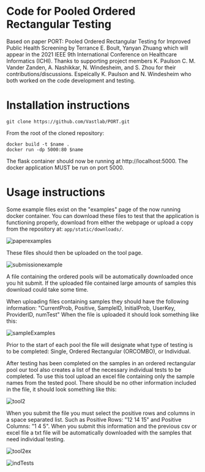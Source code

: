 # Code for  Pooled Ordered Rectangular Testing
Based on paper PORT: Pooled Ordered Rectangular Testing for Improved Public Health Screening  by Terrance E. Boult, Yanyan Zhuang  which  will appear in the 2021 IEEE 9th International Conference on Healthcare Informatics (ICHI). Thanks to supporting project members K. Paulson  C. M. Vander Zanden, A. Nashikkar, N. Windesheim, and S. Zhou   for their contributions/discussions. Espeically K. Paulson and N. Windesheim who both worked on the code development and testing. 

# Installation instructions

```git clone https://github.com/Vastlab/PORT.git```

From the root of the cloned repository:

```
docker build -t $name .
docker run -dp 5000:80 $name
```

The flask container should now be running at http://localhost:5000. The docker application MUST be run on port 5000.

# Usage instructions

Some example files exist on the "examples" page of the now running docker container. You can download these files to test that the application is functioning properly, download from either the webpage or upload a copy from the repository at: ```app/static/downloads/```.

![paperexamples](https://user-images.githubusercontent.com/75324494/117877932-6bcbf580-b262-11eb-8767-30731768ed54.PNG)

These files should then be uploaded on the tool page. 

![submissionexample](https://user-images.githubusercontent.com/75324494/117878073-96b64980-b262-11eb-8d46-395472d22c05.PNG)

A file containing the ordered pools will be automatically downloaded once you hit submit. If the uploaded file contained large amounts of samples this download could take some time.

When uploading files containing samples they should have the following information: "CurrentProb, Positive, SampleID, InitialProb, UserKey, ProviderID, numTest" 
When the file is uploaded it should look something like this:

![sampleExamples](https://user-images.githubusercontent.com/75324494/117878735-4b506b00-b263-11eb-86ff-6ba08d5d427a.PNG)

Prior to the start of each pool the file will designate what type of testing is to be completed: Single, Ordered Rectangular (ORCOMBO), or Individual.

After testing has been completed on the samples in an ordered rectangular pool our tool also creates a list of the necessary individual tests to be completed. To use this tool upload an excel file containing only the sample names from the tested pool. There should be no other information included in the file, it should look something like this:

![tool2](https://user-images.githubusercontent.com/75324494/117879358-1d1f5b00-b264-11eb-9478-cfae493d2f85.PNG)

When you submit the file you must select the positive rows and columns in a space separated list. Such as Positive Rows: "12 14 15" and Positive Columns: "1 4 5". When you submit this information and the previous csv or excel file a txt file will be automatically downloaded with the samples that need individual testing.

![tool2ex](https://user-images.githubusercontent.com/75324494/117879932-c0707000-b264-11eb-936b-3300f71c8e67.PNG)

![indTests](https://user-images.githubusercontent.com/75324494/117880097-f150a500-b264-11eb-90f3-c26f0dd48d9d.PNG)

